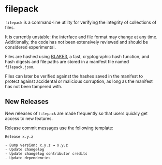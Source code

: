 filepack
========

`filepack` is a command-line utility for verifying the integrity of collections
of files.

It is currently unstable: the interface and file format may change at any time.
Additionally, the code has not been extensively reviewed and should be
considered experimental.

Files are hashed using [BLAKE3](https://github.com/BLAKE3-team/BLAKE3/), a
fast, cryptographic hash function, and hash digests and file paths are stored
in a manifest file named `filepack.json`.

Files can later be verified against the hashes saved in the manifest to protect
against accidental or malicious corruption, as long as the manifest has not
been tampered with.

New Releases
------------

New releases of `filepack` are made frequently so that users quickly get access to
new features.

Release commit messages use the following template:

```
Release x.y.z

- Bump version: x.y.z → x.y.z
- Update changelog
- Update changelog contributor credits
- Update dependencies
```
